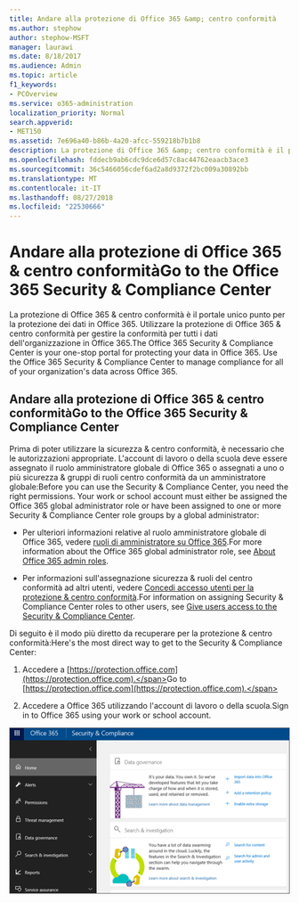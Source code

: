 ```yaml
---
title: Andare alla protezione di Office 365 &amp; centro conformità
ms.author: stephow
author: stephow-MSFT
manager: laurawi
ms.date: 8/18/2017
ms.audience: Admin
ms.topic: article
f1_keywords:
- PCOverview
ms.service: o365-administration
localization_priority: Normal
search.appverid:
- MET150
ms.assetid: 7e696a40-b86b-4a20-afcc-559218b7b1b8
description: La protezione di Office 365 &amp; centro conformità è il portale unico punto per la protezione dei dati in Office 365. Utilizzare la protezione di Office 365 &amp; centro conformità per gestire la conformità per tutti i dati dell'organizzazione in Office 365.
ms.openlocfilehash: fddecb9ab6cdc9dce6d57c8ac44762eaacb3ace3
ms.sourcegitcommit: 36c5466056cdef6ad2a8d9372f2bc009a30892bb
ms.translationtype: MT
ms.contentlocale: it-IT
ms.lasthandoff: 08/27/2018
ms.locfileid: "22530666"
---
```

# <a name="go-to-the-office-365-security-amp-compliance-center"></a><span data-ttu-id="cfd00-104">Andare alla protezione di Office 365 &amp; centro conformità</span><span class="sxs-lookup"><span data-stu-id="cfd00-104">Go to the Office 365 Security &amp; Compliance Center</span></span>

<span data-ttu-id="cfd00-p102">La protezione di Office 365 &amp; centro conformità è il portale unico punto per la protezione dei dati in Office 365. Utilizzare la protezione di Office 365 &amp; centro conformità per gestire la conformità per tutti i dati dell'organizzazione in Office 365.</span><span class="sxs-lookup"><span data-stu-id="cfd00-p102">The Office 365 Security &amp; Compliance Center is your one-stop portal for protecting your data in Office 365. Use the Office 365 Security &amp; Compliance Center to manage compliance for all of your organization's data across Office 365.</span></span>
  
## <a name="go-to-the-office-365-security-amp-compliance-center"></a><span data-ttu-id="cfd00-107">Andare alla protezione di Office 365 &amp; centro conformità</span><span class="sxs-lookup"><span data-stu-id="cfd00-107">Go to the Office 365 Security &amp; Compliance Center</span></span>

<span data-ttu-id="cfd00-p103">Prima di poter utilizzare la sicurezza &amp; centro conformità, è necessario che le autorizzazioni appropriate. L'account di lavoro o della scuola deve essere assegnato il ruolo amministratore globale di Office 365 o assegnati a uno o più sicurezza &amp; gruppi di ruoli centro conformità da un amministratore globale:</span><span class="sxs-lookup"><span data-stu-id="cfd00-p103">Before you can use the Security &amp; Compliance Center, you need the right permissions. Your work or school account must either be assigned the Office 365 global administrator role or have been assigned to one or more Security &amp; Compliance Center role groups by a global administrator:</span></span>
  
- <span data-ttu-id="cfd00-110">Per ulteriori informazioni relative al ruolo amministratore globale di Office 365, vedere [ruoli di amministratore su Office 365](https://support.office.com/article/da585eea-f576-4f55-a1e0-87090b6aaa9d).</span><span class="sxs-lookup"><span data-stu-id="cfd00-110">For more information about the Office 365 global administrator role, see [About Office 365 admin roles](https://support.office.com/article/da585eea-f576-4f55-a1e0-87090b6aaa9d).</span></span> 
    
- <span data-ttu-id="cfd00-111">Per informazioni sull'assegnazione sicurezza &amp; ruoli del centro conformità ad altri utenti, vedere [Concedi accesso utenti per la protezione &amp; centro conformità](grant-access-to-the-security-and-compliance-center.md).</span><span class="sxs-lookup"><span data-stu-id="cfd00-111">For information on assigning Security &amp; Compliance Center roles to other users, see [Give users access to the Security &amp; Compliance Center](grant-access-to-the-security-and-compliance-center.md).</span></span>
    
<span data-ttu-id="cfd00-112">Di seguito è il modo più diretto da recuperare per la protezione &amp; centro conformità:</span><span class="sxs-lookup"><span data-stu-id="cfd00-112">Here's the most direct way to get to the Security &amp; Compliance Center:</span></span>
  
1. <span data-ttu-id="cfd00-113">Accedere a [https://protection.office.com](https://protection.office.com).</span><span class="sxs-lookup"><span data-stu-id="cfd00-113">Go to [https://protection.office.com](https://protection.office.com).</span></span>
    
2. <span data-ttu-id="cfd00-114">Accedere a Office 365 utilizzando l'account di lavoro o della scuola.</span><span class="sxs-lookup"><span data-stu-id="cfd00-114">Sign in to Office 365 using your work or school account.</span></span>
    
![Protezione di Office 365 &amp; home page del centro conformità](media/f1d35324-ac44-4f59-96a7-b11767b43201.png)
  

